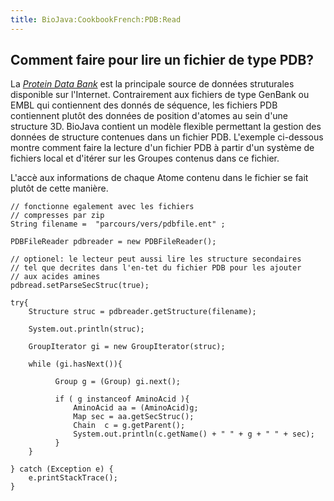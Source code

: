 ```yaml
---
title: BioJava:CookbookFrench:PDB:Read
---
```


Comment faire pour lire un fichier de type PDB?
-----------------------------------------------

La [*Protein Data Bank*](http://www.pdb.org) est la principale source de
données struturales disponible sur l'Internet. Contrairement aux
fichiers de type GenBank ou EMBL qui contiennent des donnés de séquence,
les fichiers PDB contiennent plutôt des données de position d'atomes au
sein d'une structure 3D. BioJava contient un modèle flexible permettant
la gestion des données de structure contenues dans un fichier PDB.
L'exemple ci-dessous montre comment faire la lecture d'un fichier PDB à
partir d'un système de fichiers local et d'itérer sur les Groupes
contenus dans ce fichier.

L'accè aux informations de chaque Atome contenu dans le fichier se fait
plutôt de cette manière.

<java>

`// fonctionne egalement avec les fichiers`  
`// compresses par zip`  
`String filename =  "parcours/vers/pdbfile.ent" ;`  
  
`PDBFileReader pdbreader = new PDBFileReader();`  
  
`// optionel: le lecteur peut aussi lire les structure secondaires `  
`// tel que decrites dans l'en-tet du fichier PDB pour les ajouter`  
`// aux acides amines`  
`pdbread.setParseSecStruc(true);     `  
  
`try{`  
`    Structure struc = pdbreader.getStructure(filename);`  
`    `  
`    System.out.println(struc);`  
  
`    GroupIterator gi = new GroupIterator(struc);`  
  
`    while (gi.hasNext()){`  
  
`          Group g = (Group) gi.next();`  
`         `  
`          if ( g instanceof AminoAcid ){`  
`              AminoAcid aa = (AminoAcid)g;`  
`              Map sec = aa.getSecStruc();`  
`              Chain  c = g.getParent();`  
`              System.out.println(c.getName() + " " + g + " " + sec);`  
`          }                `  
`    }`  
  
`} catch (Exception e) {`  
`    e.printStackTrace();`  
`}`

</java>
